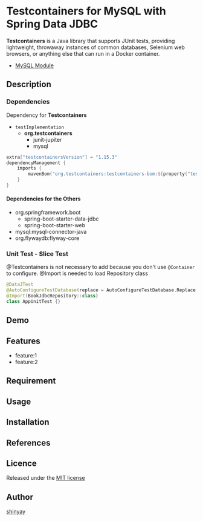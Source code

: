 # Testcontainers for MySQL with Spring Data JDBC

**Testcontainers** is a Java library that supports JUnit tests, providing lightweight, throwaway instances of common databases, Selenium web browsers, or anything else that can run in a Docker container.

- [MySQL Module](https://www.testcontainers.org/modules/databases/mysql/)

## Description
### Dependencies
Dependency for **Testcontainers**
- `testImplementation`
    - **org.testcontainers**
        - junit-jupiter
        - mysql

```kotlin
extra["testcontainersVersion"] = "1.15.3"
dependencyManagement {
	imports {
		mavenBom("org.testcontainers:testcontainers-bom:${property("testcontainersVersion")}")
	}
}
```

#### Dependencies for the Others
- org.springframework.boot
    - spring-boot-starter-data-jdbc
    - spring-boot-starter-web
- mysql:mysql-connector-java
- org.flywaydb:flyway-core

### Unit Test - Slice Test
@Testcontainers is not necessary to add because you don't use `@Container` to configure.
@Import is needed to load Repository class

```kotlin
@DataJTest
@AutoConfigureTestDatabase(replace = AutoConfigureTestDatabase.Replace.NONE)
@Import(BookJdbcRepository::class)
class AppUnitTest {}
```


## Demo

## Features

- feature:1
- feature:2

## Requirement

## Usage

## Installation

## References

## Licence

Released under the [MIT license](https://gist.githubusercontent.com/shinyay/56e54ee4c0e22db8211e05e70a63247e/raw/34c6fdd50d54aa8e23560c296424aeb61599aa71/LICENSE)

## Author

[shinyay](https://github.com/shinyay)
